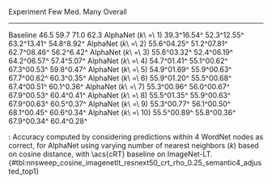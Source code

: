Experiment                     Few         Med.         Many     Overall
---------------------  -----------  -----------  -----------  ----------
Baseline                      46.5         59.7         71.0        62.3
AlphaNet (_k_\ =\ 1)   39.3^16.54^  52.3^12.55^  63.2^13.41^  54.8^8.92^
AlphaNet (_k_\ =\ 2)   55.6^04.25^  51.2^07.81^  62.7^08.46^  56.2^6.42^
AlphaNet (_k_\ =\ 3)   55.6^03.32^  52.4^06.19^  64.2^06.57^  57.4^5.07^
AlphaNet (_k_\ =\ 4)   54.7^01.41^  55.1^00.62^  67.3^00.53^  59.8^0.47^
AlphaNet (_k_\ =\ 5)   54.9^01.69^  55.9^00.63^  67.7^00.62^  60.3^0.35^
AlphaNet (_k_\ =\ 6)   55.9^01.20^  55.5^00.68^  67.4^00.51^  60.1^0.36^
AlphaNet (_k_\ =\ 7)   55.3^00.96^  56.0^00.67^  67.9^00.53^  60.4^0.41^
AlphaNet (_k_\ =\ 8)   55.5^01.35^  55.9^00.63^  67.9^00.63^  60.5^0.37^
AlphaNet (_k_\ =\ 9)   55.3^00.77^  56.1^00.50^  68.1^00.45^  60.6^0.34^
AlphaNet (_k_\ =\ 10)  55.5^00.89^  55.8^00.36^  67.9^00.34^  60.4^0.28^

: Accuracy computed by considering predictions within 4 WordNet nodes as correct, for AlphaNet using varying number of nearest neighbors (_k_) based on cosine distance, with \acs{cRT} baseline on ImageNet-LT. {#tbl:nnsweep_cosine_imagenetlt_resnext50_crt_rho_0.25_semantic4_adjusted_top1}
